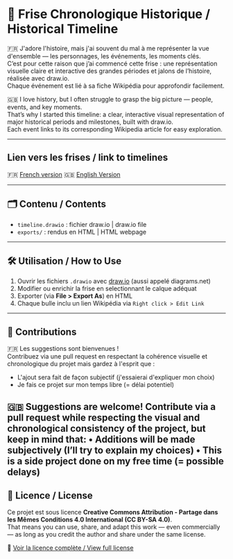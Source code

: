# 📜 Frise Chronologique Historique / Historical Timeline

🇫🇷 J'adore l'histoire, mais j'ai souvent du mal à me représenter la vue d'ensemble — les personnages, les événements, les moments clés.  
C’est pour cette raison que j’ai commencé cette frise : une représentation visuelle claire et interactive des grandes périodes et jalons de l’histoire, réalisée avec draw.io.  
Chaque événement est lié à sa fiche Wikipédia pour approfondir facilement.

🇬🇧 I love history, but I often struggle to grasp the big picture — people, events, and key moments.  
That’s why I started this timeline: a clear, interactive visual representation of major historical periods and milestones, built with draw.io.  
Each event links to its corresponding Wikipedia article for easy exploration.

---

## Lien vers les frises / link to timelines

🇫🇷 [French version](https://clemmei.github.io/historical-timeline/exports/frise-chronologique_fr.html)
🇬🇧 [English Version](https://clemmei.github.io/historical-timeline/exports/historical-timeline_en.html)

---
## 🗂 Contenu / Contents

- `timeline.drawio` : fichier draw.io | draw.io file  
- `exports/` : rendus en HTML | HTML webpage

---

## 🛠 Utilisation / How to Use

1. Ouvrir les fichiers `.drawio` avec [draw.io](https://draw.io/) (aussi appelé diagrams.net)
2. Modifier ou enrichir la frise en selectionnant le calque adéquat
3. Exporter (via **File > Export As**) en HTML
4. Chaque bulle inclu un lien Wikipédia via `Right click > Edit Link`

---

## 🤝 Contributions

🇫🇷 Les suggestions sont bienvenues !  
Contribuez via une pull request en respectant la cohérence visuelle et chronologique du projet mais gardez à l'esprit que : 

- L'ajout sera fait de façon subjectif (j'essaierai d'expliquer mon choix)
- Je fais ce projet sur mon temps libre (= délai potentiel)

🇬🇧 Suggestions are welcome!
Contribute via a pull request while respecting the visual and chronological consistency of the project, but keep in mind that:
	•	Additions will be made subjectively (I’ll try to explain my choices)
	•	This is a side project done on my free time (= possible delays)
---

## 📄 Licence / License

Ce projet est sous licence **Creative Commons Attribution - Partage dans les Mêmes Conditions 4.0 International (CC BY-SA 4.0)**.  
That means you can use, share, and adapt this work — even commercially — as long as you credit the author and share under the same license.

🔗 [Voir la licence complète / View full license](https://creativecommons.org/licenses/by-sa/4.0/)